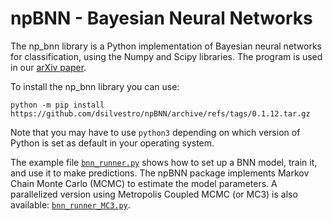 # npBNN - Bayesian Neural Networks
The np_bnn library is a Python implementation of Bayesian neural networks for classification, using the Numpy and Scipy libraries. The program is used in our [arXiv paper](https://arxiv.org/abs/2005.04987).

To install the np_bnn library you can use:

```
python -m pip install https://github.com/dsilvestro/npBNN/archive/refs/tags/0.1.12.tar.gz
```
Note that you may have to use `python3` depending on which version of Python is set as default in your operating system. 


The example file [`bnn_runner.py`](https://github.com/dsilvestro/npBNN/blob/master/bnn_runner.py) shows how to set up a BNN model, train it, and use it to make predictions.
The npBNN package implements Markov Chain Monte Carlo (MCMC) to estimate the model parameters. A parallelized version using Metropolis Coupled MCMC (or MC3) is also available: [`bnn_runner_MC3.py`](https://github.com/dsilvestro/npBNN/blob/master/bnn_runner_MC3.py).
